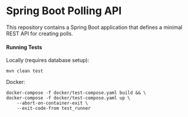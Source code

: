 # Spring Boot Polling API

This repository contains a Spring Boot application that defines a minimal REST API for creating polls.


#### Running Tests
Locally (requires database setup):

`mvn clean test` 

Docker:
```
docker-compose -f docker/test-compose.yaml build && \
docker-compose -f docker/test-compose.yaml up \
    --abort-on-container-exit \
    --exit-code-from test_runner
```